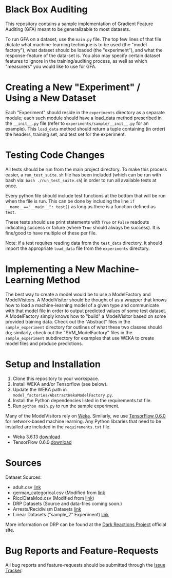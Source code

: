 # Black Box Auditing

This repository contains a sample implementation of Gradient Feature Auditing (GFA) meant to be generalizable to most datasets.

To run GFA on a dataset, use the `main.py` file. The top few lines of that file dictate what machine-learning technique is to be used (the "model factory"), what dataset should be loaded (the "experiment"), and what the response-feature of the data-set is. You also may specify certain dataset features to ignore in the training/auditing process, as well as which "measurers" you would like to use for GFA.

# Creating a New "Experiment" / Using a New Dataset

Each "Experiment" should reside in the `experiments` directory as a separate module; each such module should have a load_data method prescribed in the `__init__.py` file (refer to `experiments/sample/__init__.py` for an example). This `load_data` method should return a tuple containing (in order) the headers, training set, and test set for the experiment.

# Testing Code Changes

All tests should be run from the main project directory. To make this process easier, a `run_test_suite.sh` file has been included (which can be run with bash via: `bash ./run_test_suite.sh`) in order to run all available tests at once.

Every python file should include test functions at the bottom that will be run when the file is run. This can be done by including the line `if __name__=="__main__": test()` as long as there is a function defined as `test`.

These tests should use print statements with `True` or `False` readouts indicating success or failure (where `True` should always be success). It is fine/good to have multiple of these per file.

Note: if a test requires reading data from the `test_data` directory, it should import the appropriate `load_data` file from the `experiments` directory.

# Implementing a New Machine-Learning Method

The best way to create a model would be to use a ModelFactory and ModelVisitors. A ModelVisitor should be thought of as a wrapper that knows how to load a machine-learning model of a given type and communicate with that model file in order to output predicted values of some test dataset. A ModelFactory simply knows how to "build" a ModelVisitor based on some provided training data. Check out the "Abstract" files in the `sample_experiment` directory for outlines of what these two classes should do; similarly, check out the "SVM_ModelFactory" files in the `sample_experiment` subdirectory for examples that use WEKA to create model files and produce predictions.

# Setup and Installation

1. Clone this repository to your workspace.
2. Install WEKA and/or Tensorflow (see below).
3. Update the WEKA path in `model_factories/AbstractWekaModelFactory.py`.
4. Install the Python dependencies listed in the requirements.txt file.
5. Run `python main.py` to run the sample experiment.

Many of the ModelVisitors rely on [Weka](http://www.cs.waikato.ac.nz/ml/weka/). Similarly, we use [TensorFlow 0.6.0](https://www.tensorflow.org/) for network-based machine learning. Any Python libraries that need to be installed are included in the `requirements.txt` file.
- Weka 3.6.13 [download](http://www.cs.waikato.ac.nz/ml/weka/downloading.html)
- TensorFlow 0.6.0 [download](https://www.tensorflow.org/versions/0.6.0/get_started/os_setup.html)

# Sources

Dataset Sources:
 - adult.csv [link](https://archive.ics.uci.edu/ml/datasets/Adult)
 - german_categorical.csv (Modified from [link](https://archive.ics.uci.edu/ml/datasets/Statlog+(German+Credit+Data))
 - RicciDataMod.csv (Modified from [link](http://www.amstat.org/publications/jse/v18n3/RicciData.csv))
 - DRP Datasets (Source and data-files coming soon.)
 - Arrests/Recidivism Datasets [link](http://www.icpsr.umich.edu/icpsrweb/RCMD/studies/3355)
 - Linear Datasets ("sample_2" Experiment) [link](https://github.com/jasonbaldridge/try-tf)

More information on DRP can be found at the [Dark Reactions Project](http://darkreactions.haverford.edu/) official site.

# Bug Reports and Feature-Requests

All bug reports and feature-requests should be submitted through the [Issue Tracker](https://github.com/cfalk/BlackBoxAuditing/issues).
